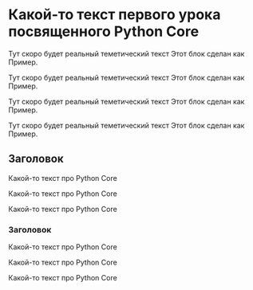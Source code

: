 # Какой-то текст первого урока посвященного Python Core

Тут скоро будет реальный теметический текст
Этот блок сделан как 
Пример.

Тут скоро будет реальный теметический текст
Этот блок сделан как 
Пример.

Тут скоро будет реальный теметический текст
Этот блок сделан как 
Пример.

Тут скоро будет реальный теметический текст
Этот блок сделан как 
Пример.

## Заголовок

Какой-то текст про Python Core

Какой-то текст про Python Core

Какой-то текст про Python Core

### Заголовок
Какой-то текст про Python Core

Какой-то текст про Python Core

Какой-то текст про Python Core
